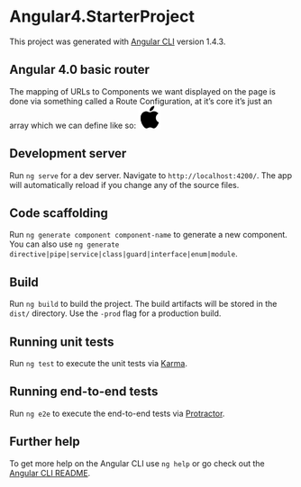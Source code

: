 # Angular4.StarterProject

This project was generated with [Angular CLI](https://github.com/angular/angular-cli) version 1.4.3.

## Angular 4.0 basic router
The mapping of URLs to Components we want displayed on the page is done via something called a Route Configuration, at it’s core it’s just an array which we can define like so:
![Picture](https://github.com/jankidepala/angular.4.ScaffoldProject/blob/master/Angular4.StarterProject/src/assets/images/logo.png)


## Development server

Run `ng serve` for a dev server. Navigate to `http://localhost:4200/`. The app will automatically reload if you change any of the source files.

## Code scaffolding

Run `ng generate component component-name` to generate a new component. You can also use `ng generate directive|pipe|service|class|guard|interface|enum|module`.

## Build

Run `ng build` to build the project. The build artifacts will be stored in the `dist/` directory. Use the `-prod` flag for a production build.

## Running unit tests

Run `ng test` to execute the unit tests via [Karma](https://karma-runner.github.io).

## Running end-to-end tests

Run `ng e2e` to execute the end-to-end tests via [Protractor](http://www.protractortest.org/).

## Further help

To get more help on the Angular CLI use `ng help` or go check out the [Angular CLI README](https://github.com/angular/angular-cli/blob/master/README.md).
